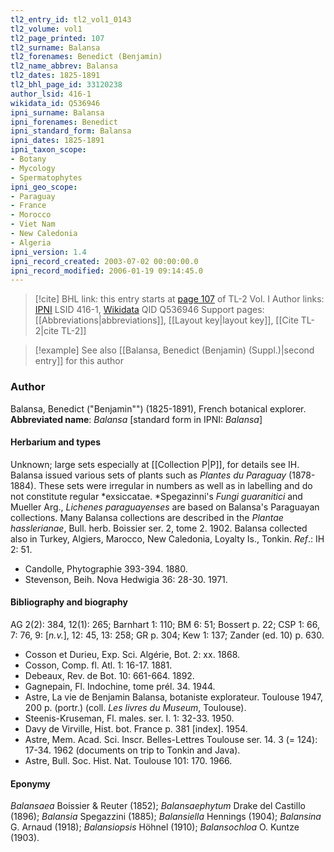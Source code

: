 ```yaml
---
tl2_entry_id: tl2_vol1_0143
tl2_volume: vol1
tl2_page_printed: 107
tl2_surname: Balansa
tl2_forenames: Benedict (Benjamin)
tl2_name_abbrev: Balansa
tl2_dates: 1825-1891
tl2_bhl_page_id: 33120238
author_lsid: 416-1
wikidata_id: Q536946
ipni_surname: Balansa
ipni_forenames: Benedict
ipni_standard_form: Balansa
ipni_dates: 1825-1891
ipni_taxon_scope: 
- Botany
- Mycology
- Spermatophytes
ipni_geo_scope: 
- Paraguay
- France
- Morocco
- Viet Nam
- New Caledonia
- Algeria
ipni_version: 1.4
ipni_record_created: 2003-07-02 00:00:00.0
ipni_record_modified: 2006-01-19 09:14:45.0
---
```


> [!cite] BHL link: this entry starts at [page 107](https://www.biodiversitylibrary.org/page/33120238) of TL-2 Vol. I
> Author links: [IPNI](https://www.ipni.org/a/416-1) LSID 416-1, [Wikidata](https://www.wikidata.org/wiki/Q536946) QID Q536946
> Support pages: [[Abbreviations|abbreviations]], [[Layout key|layout key]], [[Cite TL-2|cite TL-2]]

> [!example] See also [[Balansa, Benedict (Benjamin) (Suppl.)|second entry]] for this author

### Author

Balansa, Benedict ("Benjamin"") (1825-1891), French botanical explorer. 
**Abbreviated name**: *Balansa* \[standard form in IPNI: *Balansa*\]

#### Herbarium and types

Unknown; large sets especially at [[Collection P|P]], for details see IH. Balansa issued various sets of plants such as *Plantes du Paraguay* (1878-1884). These sets were irregular in numbers as well as in labelling and do not constitute regular *exsiccatae. *Spegazinni's *Fungi guaranitici* and Mueller Arg., *Lichenes paraguayenses* are based on Balansa's Paraguayan collections. Many Balansa collections are described in the *Plantae hasslerianae*, Bull. herb. Boissier ser. 2, tome 2. 1902. Balansa collected also in Turkey, Algiers, Marocco, New Caledonia, Loyalty Is., Tonkin.
*Ref*.: IH 2: 51.
- Candolle, Phytographie 393-394. 1880.
- Stevenson, Beih. Nova Hedwigia 36: 28-30. 1971.

#### Bibliography and biography

AG 2(2): 384, 12(1): 265; Barnhart 1: 110; BM 6: 51; Bossert p. 22; CSP 1: 66, 7: 76, 9: \[*n.v.*\], 12: 45, 13: 258; GR p. 304; Kew 1: 137; Zander (ed. 10) p. 630.
- Cosson et Durieu, Exp. Sci. Algérie, Bot. 2: xx. 1868.
- Cosson, Comp. fl. Atl. 1: 16-17. 1881.
- Debeaux, Rev. de Bot. 10: 661-664. 1892.
- Gagnepain, Fl. Indochine, tome prél. 34. 1944.
- Astre, La vie de Benjamin Balansa, botaniste explorateur. Toulouse 1947, 200 p. (portr.) (coll. *Les livres du Museum*, Toulouse).
- Steenis-Kruseman, Fl. males. ser. I. 1: 32-33. 1950.
- Davy de Virville, Hist. bot. France p. 381 \[index\]. 1954.
- Astre, Mem. Acad. Sci. Inscr. Belles-Lettres Toulouse ser. 14. 3 (= 124): 17-34. 1962 (documents on trip to Tonkin and Java).
- Astre, Bull. Soc. Hist. Nat. Toulouse 101: 170. 1966.

#### Eponymy

*Balansaea* Boissier & Reuter (1852); *Balansaephytum* Drake del Castillo (1896); *Balansia* Spegazzini (1885); *Balansiella* Hennings (1904); *Balansina* G. Arnaud (1918); *Balansiopsis* Höhnel (1910); *Balansochloa* O. Kuntze (1903).

